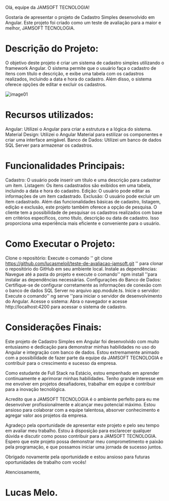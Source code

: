 Olá, equipe da JAMSOFT TECNOLOGIA!

Gostaria de apresentar o projeto de Cadastro Simples desenvolvido em Angular. Este projeto foi criado como um teste de avaliação para a maior e melhor, JAMSOFT TECNOLOGIA.

# Descrição do Projeto:

O objetivo deste projeto é criar um sistema de cadastro simples utilizando o framework Angular. O sistema permite que o usuário faça o cadastro de itens com título e descrição, e exibe uma tabela com os cadastros realizados, incluindo a data e hora do cadastro. Além disso, o sistema oferece opções de editar e excluir os cadastros.

![image01](https://github.com/lucasmeloil/teste-de-avaliacao-jamsoft/assets/123641061/6d90adea-91ae-4340-b7d9-03b81b29ac98)


# Recursos utilizados:

 Angular: Utilizei o Angular para criar a estrutura e a lógica do sistema.
 Material Design: Utilizei o Angular Material para estilizar os componentes e criar uma interface amigável.
 Banco de Dados: Utilizei um banco de dados SQL Server para armazenar os cadastros.

# Funcionalidades Principais:

Cadastro: O usuário pode inserir um título e uma descrição para cadastrar um item.
Listagem: Os itens cadastrados são exibidos em uma tabela, incluindo a data e hora do cadastro.
Edição: O usuário pode editar as informações de um item cadastrado.
Exclusão: O usuário pode excluir um item cadastrado.
Além das funcionalidades básicas de cadastro, listagem, edição e exclusão, este projeto também oferece a opção de pesquisa. O cliente tem a possibilidade de pesquisar os cadastros realizados com base em critérios específicos, como título, descrição ou data de cadastro. Isso proporciona uma experiência mais eficiente e conveniente para o usuário.

# Como Executar o Projeto:

Clone o repositório: Execute o comando '' git clone https://github.com/lucasmeloil/teste-de-avaliacao-jamsoft.git '' para clonar o repositório do GitHub em seu ambiente local.
Instale as dependências: Navegue até a pasta do projeto e execute o comando'' npm install ''para instalar as dependências necessárias.
Configurações do Banco de Dados: Certifique-se de configurar corretamente as informações de conexão com o banco de dados SQL Server no arquivo app.module.ts.
Inicie o servidor: Execute o comando'' ng serve ''para iniciar o servidor de desenvolvimento do Angular.
Acesse o sistema: Abra o navegador e acesse http://localhost:4200 para acessar o sistema de cadastro.

# Considerações Finais:

Este projeto de Cadastro Simples em Angular foi desenvolvido com muito entusiasmo e dedicação para demonstrar minhas habilidades no uso do Angular e integração com banco de dados. Estou extremamente animado com a possibilidade de fazer parte da equipe da JAMSOFT TECNOLOGIA e contribuir para o crescimento e sucesso da empresa.

Como estudante de Full Stack na Estácio, estou empenhado em aprender continuamente e aprimorar minhas habilidades. Tenho grande interesse em me envolver em projetos desafiadores, trabalhar em equipe e contribuir para a inovação tecnológica.

Acredito que a JAMSOFT TECNOLOGIA é o ambiente perfeito para eu me desenvolver profissionalmente e alcançar meu potencial máximo. Estou ansioso para colaborar com a equipe talentosa, absorver conhecimento e agregar valor aos projetos da empresa.

Agradeço pela oportunidade de apresentar este projeto e pelo seu tempo em avaliar meu trabalho. Estou à disposição para esclarecer qualquer dúvida e discutir como posso contribuir para a JAMSOFT TECNOLOGIA.
Espero que este projeto possa demonstrar meu comprometimento e paixão pela programação, e que possamos iniciar uma jornada de sucesso juntos.

Obrigado novamente pela oportunidade e estou ansioso para futuras oportunidades de trabalho com vocês!

Atenciosamente,
# Lucas Melo.
